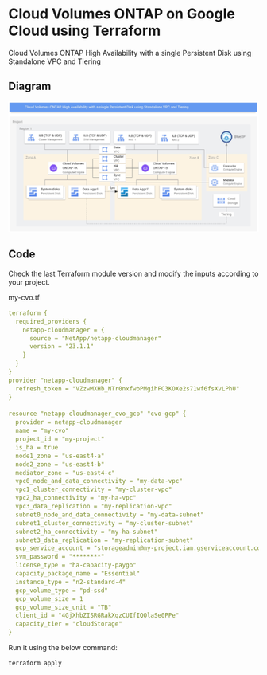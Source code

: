 # Cloud Volumes ONTAP on Google Cloud using Terraform

Cloud Volumes ONTAP High Availability with a single Persistent Disk using Standalone VPC and Tiering

## Diagram

![account-id1](./../pics/12-cvoha-standalonevpc.jpg)

## Code

Check the last Terraform module version and modify the inputs according to your project.

my-cvo.tf
```yaml
terraform {
  required_providers {
    netapp-cloudmanager = {
      source = "NetApp/netapp-cloudmanager"
      version = "23.1.1"
    }
  }
}
provider "netapp-cloudmanager" {
  refresh_token = "VZzwMXHb_NTr0nxfwbPMgihFC3KOXe2s71wf6fsXvLPhU"
}

resource "netapp-cloudmanager_cvo_gcp" "cvo-gcp" {
  provider = netapp-cloudmanager
  name = "my-cvo"
  project_id = "my-project"
  is_ha = true
  node1_zone = "us-east4-a"
  node2_zone = "us-east4-b"
  mediator_zone = "us-east4-c"
  vpc0_node_and_data_connectivity = "my-data-vpc"
  vpc1_cluster_connectivity = "my-cluster-vpc"
  vpc2_ha_connectivity = "my-ha-vpc"
  vpc3_data_replication = "my-replication-vpc"
  subnet0_node_and_data_connectivity = "my-data-subnet"
  subnet1_cluster_connectivity = "my-cluster-subnet"
  subnet2_ha_connectivity = "my-ha-subnet"
  subnet3_data_replication = "my-replication-subnet"
  gcp_service_account = "storageadmin@my-project.iam.gserviceaccount.com"
  svm_password = "********"
  license_type = "ha-capacity-paygo"
  capacity_package_name = "Essential"
  instance_type = "n2-standard-4"
  gcp_volume_type = "pd-ssd"
  gcp_volume_size = 1
  gcp_volume_size_unit = "TB"
  client_id = "4GjXhbZISRGRakXqzCUIfIQOlaSe0PPe"
  capacity_tier = "cloudStorage"
}
```

Run it using the below command:
```shell
terraform apply
```
